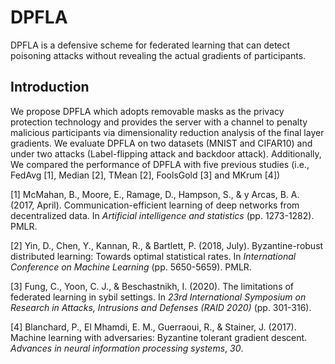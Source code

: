 # DPFLA

DPFLA is a defensive scheme for federated learning that can detect poisoning attacks without revealing the actual gradients of participants.


## Introduction

We propose DPFLA which adopts removable masks as the privacy protection technology and provides the server with a channel to penalty malicious participants via dimensionality reduction analysis of the final layer gradients. We evaluate DPFLA on two datasets (MNIST and CIFAR10) and under two attacks (Label-flipping attack and backdoor attack). Additionally, We compared the performance of DPFLA with five previous studies (i.e., FedAvg [1], Median [2], TMean [2], FoolsGold [3] and MKrum [4])

[1] McMahan, B., Moore, E., Ramage, D., Hampson, S., & y Arcas, B. A. (2017, April). Communication-efficient learning of deep networks from decentralized data. In *Artificial intelligence and statistics* (pp. 1273-1282). PMLR.

[2] Yin, D., Chen, Y., Kannan, R., & Bartlett, P. (2018, July). Byzantine-robust distributed learning: Towards optimal statistical rates. In *International Conference on Machine Learning* (pp. 5650-5659). PMLR.

[3] Fung, C., Yoon, C. J., & Beschastnikh, I. (2020). The limitations of federated learning in sybil settings. In *23rd International Symposium on Research in Attacks, Intrusions and Defenses (RAID 2020)* (pp. 301-316).

[4] Blanchard, P., El Mhamdi, E. M., Guerraoui, R., & Stainer, J. (2017). Machine learning with adversaries: Byzantine tolerant gradient descent. *Advances in neural information processing systems*, *30*.

